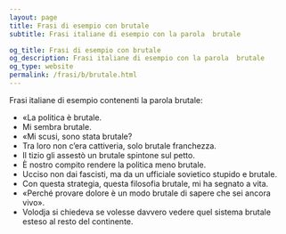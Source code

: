 ```yaml
---
layout: page
title: Frasi di esempio con brutale 
subtitle: Frasi italiane di esempio con la parola  brutale

og_title: Frasi di esempio con brutale 
og_description: Frasi italiane di esempio con la parola  brutale
og_type: website
permalink: /frasi/b/brutale.html
---
```


Frasi italiane di esempio contenenti la parola brutale:


- «La politica è brutale.
- Mi sembra brutale.
- «Mi scusi, sono stata brutale?
- Tra loro non c’era cattiveria, solo brutale franchezza.
- Il tizio gli assestò un brutale spintone sul petto.
- È nostro compito rendere la politica meno brutale.
- Ucciso non dai fascisti, ma da un ufficiale sovietico stupido e brutale.
- Con questa strategia, questa filosofia brutale, mi ha segnato a vita.
- «Perché provare dolore è un modo brutale di sapere che sei ancora vivo».
- Volodja si chiedeva se volesse davvero vedere quel sistema brutale esteso al resto del continente.
